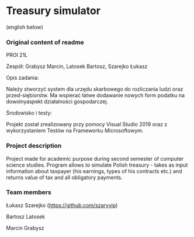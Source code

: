 # Treasury simulator
(english below)

### Original content of readme
PROI 21L

Zespół: Grabysz Marcin, Latosek Bartosz, Szarejko Łukasz

Opis zadania:

Należy stworzyć system dla urzędu skarbowego do rozliczania ludzi oraz przed-siębiorstw.  Ma wspierać łatwe dodawanie nowych form podatku na dowolnyaspekt działalności gospodarczej.

Środowisko i testy:

Projekt został zrealizowany przy pomocy Visual Studio 2019 oraz z wykorzystaniem Testów na Frameworku Microsoftowym.

### Project description
Project made for academic purpose during second semester of computer science studies. Program allows to simulate Polish treasury - takes as input information about taxpayer (his earnings, types of his contracts etc.) and returns value of tax and all obligatory payments.

### Team members
Łukasz Szarejko (https://github.com/szaryvip) 

Bartosz Latosek

Marcin Grabysz
